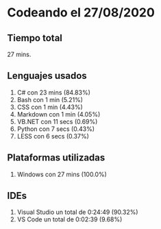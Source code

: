 # Codeando el 27/08/2020

## Tiempo total
27 mins.

## Lenguajes usados
1. C# con 23 mins (84.83%)
1. Bash con 1 min (5.21%)
1. CSS con 1 min (4.43%)
1. Markdown con 1 min (4.05%)
1. VB.NET con 11 secs (0.69%)
1. Python con 7 secs (0.43%)
1. LESS con 6 secs (0.37%)

## Plataformas utilizadas
1. Windows con 27 mins (100.0%)

## IDEs
1. Visual Studio un total de 0:24:49 (90.32%)
1. VS Code un total de 0:02:39 (9.68%)
